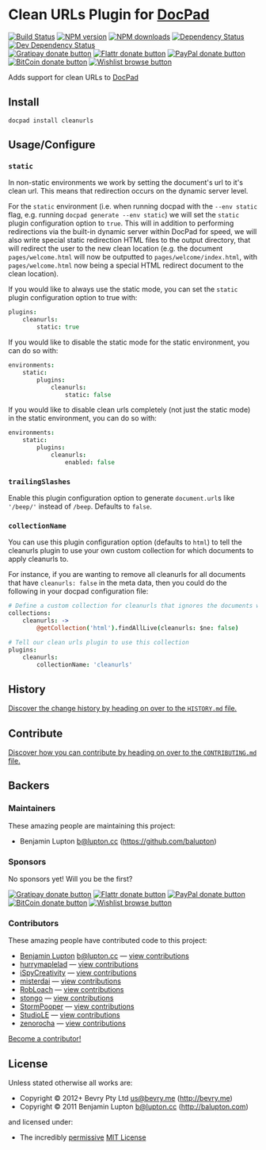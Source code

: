 # Clean URLs Plugin for [DocPad](https://docpad.org)

<!-- BADGES/ -->

[![Build Status](https://img.shields.io/travis/docpad/docpad-plugin-cleanurls/master.svg)](http://travis-ci.org/docpad/docpad-plugin-cleanurls "Check this project's build status on TravisCI")
[![NPM version](https://img.shields.io/npm/v/docpad-plugin-cleanurls.svg)](https://npmjs.org/package/docpad-plugin-cleanurls "View this project on NPM")
[![NPM downloads](https://img.shields.io/npm/dm/docpad-plugin-cleanurls.svg)](https://npmjs.org/package/docpad-plugin-cleanurls "View this project on NPM")
[![Dependency Status](https://img.shields.io/david/docpad/docpad-plugin-cleanurls.svg)](https://david-dm.org/docpad/docpad-plugin-cleanurls)
[![Dev Dependency Status](https://img.shields.io/david/dev/docpad/docpad-plugin-cleanurls.svg)](https://david-dm.org/docpad/docpad-plugin-cleanurls#info=devDependencies)<br/>
[![Gratipay donate button](https://img.shields.io/gratipay/docpad.svg)](https://www.gratipay.com/docpad/ "Donate weekly to this project using Gratipay")
[![Flattr donate button](https://img.shields.io/badge/flattr-donate-yellow.svg)](http://flattr.com/thing/344188/balupton-on-Flattr "Donate monthly to this project using Flattr")
[![PayPal donate button](https://img.shields.io/badge/paypal-donate-yellow.svg)](https://www.paypal.com/cgi-bin/webscr?cmd=_s-xclick&hosted_button_id=QB8GQPZAH84N6 "Donate once-off to this project using Paypal")
[![BitCoin donate button](https://img.shields.io/badge/bitcoin-donate-yellow.svg)](https://coinbase.com/checkouts/9ef59f5479eec1d97d63382c9ebcb93a "Donate once-off to this project using BitCoin")
[![Wishlist browse button](https://img.shields.io/badge/wishlist-donate-yellow.svg)](http://amzn.com/w/2F8TXKSNAFG4V "Buy an item on our wishlist for us")

<!-- /BADGES -->


Adds support for clean URLs to [DocPad](https://docpad.org)


## Install

```
docpad install cleanurls
```


## Usage/Configure


### `static`

In non-static environments we work by setting the document's url to it's clean url. This means that redirection occurs on the dynamic server level.

For the `static` environment (i.e. when running docpad with the `--env static` flag, e.g. running `docpad generate --env static`) we will set the `static` plugin configuration option to `true`. This will in addition to performing redirections via the built-in dynamic server within DocPad for speed, we will also write special static redirection HTML files to the output directory, that will redirect the user to the new clean location (e.g. the document `pages/welcome.html` will now be outputted to `pages/welcome/index.html`, with `pages/welcome.html` now being a special HTML redirect document to the clean location).

If you would like to always use the static mode, you can set the `static` plugin configuration option to true with:

``` coffee
plugins:
	cleanurls:
		static: true
```

If you would like to disable the static mode for the static environment, you can do so with:

``` coffee
environments:
	static:
		plugins:
			cleanurls:
				static: false
```

If you would like to disable clean urls completely (not just the static mode) in the static environment, you can do so with:


``` coffee
environments:
	static:
		plugins:
			cleanurls:
				enabled: false
```


### `trailingSlashes`
Enable this plugin configuration option to generate `document.url`s like `'/beep/'` instead of `/beep`.  Defaults to `false`.


### `collectionName`
You can use this plugin configuration option (defaults to `html`) to tell the cleanurls plugin to use your own custom collection for which documents to apply cleanurls to.

For instance, if you are wanting to remove all cleanurls for all documents that have `cleanurls: false` in the meta data, then you could do the following in your docpad configuration file:

``` coffee
# Define a custom collection for cleanurls that ignores the documents we don't want
collections:
	cleanurls: ->
		@getCollection('html').findAllLive(cleanurls: $ne: false)

# Tell our clean urls plugin to use this collection
plugins:
	cleanurls:
		collectionName: 'cleanurls'
```


<!-- HISTORY/ -->

## History
[Discover the change history by heading on over to the `HISTORY.md` file.](https://github.com/docpad/docpad-plugin-cleanurls/blob/master/HISTORY.md#files)

<!-- /HISTORY -->


<!-- CONTRIBUTE/ -->

## Contribute

[Discover how you can contribute by heading on over to the `CONTRIBUTING.md` file.](https://github.com/docpad/docpad-plugin-cleanurls/blob/master/CONTRIBUTING.md#files)

<!-- /CONTRIBUTE -->


<!-- BACKERS/ -->

## Backers

### Maintainers

These amazing people are maintaining this project:

- Benjamin Lupton <b@lupton.cc> (https://github.com/balupton)

### Sponsors

No sponsors yet! Will you be the first?

[![Gratipay donate button](https://img.shields.io/gratipay/docpad.svg)](https://www.gratipay.com/docpad/ "Donate weekly to this project using Gratipay")
[![Flattr donate button](https://img.shields.io/badge/flattr-donate-yellow.svg)](http://flattr.com/thing/344188/balupton-on-Flattr "Donate monthly to this project using Flattr")
[![PayPal donate button](https://img.shields.io/badge/paypal-donate-yellow.svg)](https://www.paypal.com/cgi-bin/webscr?cmd=_s-xclick&hosted_button_id=QB8GQPZAH84N6 "Donate once-off to this project using Paypal")
[![BitCoin donate button](https://img.shields.io/badge/bitcoin-donate-yellow.svg)](https://coinbase.com/checkouts/9ef59f5479eec1d97d63382c9ebcb93a "Donate once-off to this project using BitCoin")
[![Wishlist browse button](https://img.shields.io/badge/wishlist-donate-yellow.svg)](http://amzn.com/w/2F8TXKSNAFG4V "Buy an item on our wishlist for us")

### Contributors

These amazing people have contributed code to this project:

- [Benjamin Lupton](https://github.com/balupton) <b@lupton.cc> — [view contributions](https://github.com/docpad/docpad-plugin-cleanurls/commits?author=balupton)
- [hurrymaplelad](https://github.com/hurrymaplelad) — [view contributions](https://github.com/docpad/docpad-plugin-cleanurls/commits?author=hurrymaplelad)
- [iSpyCreativity](https://github.com/iSpyCreativity) — [view contributions](https://github.com/docpad/docpad-plugin-cleanurls/commits?author=iSpyCreativity)
- [misterdai](https://github.com/misterdai) — [view contributions](https://github.com/docpad/docpad-plugin-cleanurls/commits?author=misterdai)
- [RobLoach](https://github.com/RobLoach) — [view contributions](https://github.com/docpad/docpad-plugin-cleanurls/commits?author=RobLoach)
- [stongo](https://github.com/stongo) — [view contributions](https://github.com/docpad/docpad-plugin-cleanurls/commits?author=stongo)
- [StormPooper](https://github.com/StormPooper) — [view contributions](https://github.com/docpad/docpad-plugin-cleanurls/commits?author=StormPooper)
- [StudioLE](https://github.com/StudioLE) — [view contributions](https://github.com/docpad/docpad-plugin-cleanurls/commits?author=StudioLE)
- [zenorocha](https://github.com/zenorocha) — [view contributions](https://github.com/docpad/docpad-plugin-cleanurls/commits?author=zenorocha)

[Become a contributor!](https://github.com/docpad/docpad-plugin-cleanurls/blob/master/CONTRIBUTING.md#files)

<!-- /BACKERS -->


<!-- LICENSE/ -->

## License

Unless stated otherwise all works are:

- Copyright &copy; 2012+ Bevry Pty Ltd <us@bevry.me> (http://bevry.me)
- Copyright &copy; 2011 Benjamin Lupton <b@lupton.cc> (http://balupton.com)

and licensed under:

- The incredibly [permissive](http://en.wikipedia.org/wiki/Permissive_free_software_licence) [MIT License](http://opensource.org/licenses/mit-license.php)

<!-- /LICENSE -->



